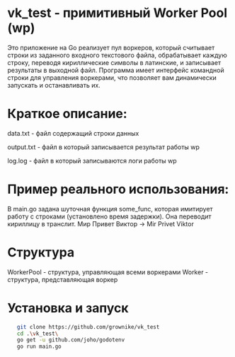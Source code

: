 # vk_test - примитивный Worker Pool (wp)
Это приложение на Go реализует пул воркеров, который считывает строки из заданного входного текстового файла, обрабатывает каждую строку, переводя кириллические символы в латинские, и записывает результаты в выходной файл. Программа имеет интерфейс командной строки для управления воркерами, что позволяет вам динамически запускать и останавливать их.

# Краткое описание:
data.txt - файл содержащий строки данных

output.txt - файл в который записывается результат работы wp

log.log - файл в который записываются логи работы wp

# Пример реального использования:
В main.go задана шуточная функция some_func, которая имитирует работу с строками (установлено время задержки). Она переводит кириллицу в транслит.
Мир Привет Виктор -> Mir Privet Viktor

# Структура
WorkerPool - структура, управляющая всеми воркерами
Worker - структура, представляющая воркер

# Установка и запуск
```bash
   git clone https://github.com/grownike/vk_test
   cd .\vk_test\
   go get -u github.com/joho/godotenv
   go run main.go
